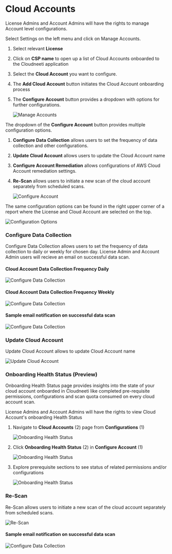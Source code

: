 Cloud Accounts
===============

License Admins and Account Admins will have the rights to manage Account level
configurations.

Select Settings on the left menu and click on Manage Accounts.

1.  Select relevant **License**

2.  Click on **CSP name** to open up a list of Cloud Accounts onboarded to the
    Cloudneeti application

3.  Select the **Cloud Account** you want to configure.

4.  The **Add Cloud Account** button initiates the Cloud Account onboarding
    process

5.  The **Configure Account** button provides a dropdown with options for
    further configurations.
	
    ![Manage Accounts](.././images/administratorGuide/Manage_Accounts.png#thumbnail)

The dropdown of the **Configure Account** button provides multiple configuration
options.

1.  **Configure Data Collection** allows users to set the frequency of data
    collection and other configurations.

2.  **Update Cloud Account** allows users to update the Cloud Account name

3.  **Configure Account Remediation** allows configurations of AWS Cloud Account remediation settings.

4.  **Re-Scan** allows users to initiate a new scan of the cloud account separately from scheduled scans.
	
    ![Configure Account](.././images/administratorGuide/Configure_Account.png#thumbnail)

The same configuration options can be found in the right upper corner of a
report where the License and Cloud Account are selected on the top.
	
![Configuration Options](.././images/administratorGuide/Configuration_Options.png#thumbnail)

### Configure Data Collection

Configure Data Collection allows users to set the frequency of data collection to daily or weekly for chosen day. License Admin and Account Admin users will recieve an email on successful data scan.

#### Cloud Account Data Collection Frequency Daily

![Configure Data Collection](.././images/administratorGuide/Configure_Data_Collection.png#thumbnail)

#### Cloud Account Data Collection Frequency Weekly

![Configure Data Collection](.././images/administratorGuide/Configure_Data_Collection_Weekly.png#thumbnail)

#### Sample email notification on successful data scan

![Configure Data Collection](.././images/administratorGuide/scanNotification.png#thumbnail)


### Update Cloud Account

Update Cloud Account allows to update Cloud Account name
	
![Update Cloud Account](.././images/administratorGuide/Update_Cloud_Account.png#thumbnail)



### Onboarding Health Status (Preview)

Onboarding Health Status page provides insights into the state of your cloud account onboarded in Cloudneeti like completed pre-requisite permissions, configurations and scan quota consumed on every cloud account scan.

License Admins and Account Admins will have the rights to view Cloud Account's onboarding Health Status

1. Navigate to **Cloud Accounts** (2) page from **Configurations** (1)

    ![Onboarding Health Status](.././images/onboardingHealthCheck/Manage_Accounts.png#thumbnail)

2. Click **Onboarding Health Status** (2) in **Configure Account** (1)

    ![Onboarding Health Status](.././images/onboardingHealthCheck/O365_health_status_1.png#thumbnail)

3. Explore prerequisite sections to see status of related permissions and/or configurations

    ![Onboarding Health Status](.././images/onboardingHealthCheck/Azure_2.png#thumbnail)



### Re-Scan

Re-Scan allows users to initiate a new scan of the cloud account separately from
scheduled scans.
	
![Re-Scan](.././images/administratorGuide/Re-Scan.png#thumbnail)

#### Sample email notification on successful data scan

![Configure Data Collection](.././images/administratorGuide/scanNotification.png#thumbnail)
